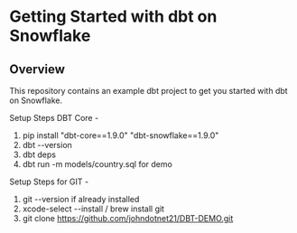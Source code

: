 # Getting Started with dbt on Snowflake

## Overview

This repository contains an example dbt project to get you started with dbt on Snowflake. 


Setup Steps DBT Core - 
1) pip install "dbt-core==1.9.0" "dbt-snowflake==1.9.0"
3) dbt --version
3) dbt deps
4) dbt run -m models/country.sql for demo

Setup Steps for GIT - 
1) git --version if already installed
2) xcode-select --install / brew install git
3) git clone https://github.com/johndotnet21/DBT-DEMO.git


